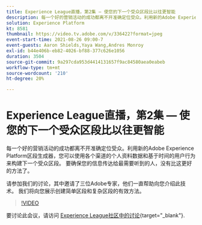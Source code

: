 ```yaml
---
title: Experience League直播，第2集 — 使您的下一个受众区段比以往更智能
description: 每一个好的营销活动的成功都离不开准确定位受众。利用新的Adobe Experience Platform区段生成器，您可以使用各个渠道的个人资料数据和基于时间的用户行为来构建下一个受众区段。 要确保您的信息传达给最需要听到的人，没有比这更好的方法了。 请参加我们的讨论，其中邀请了三位Adobe专家，他们一直帮助向您介绍此技术。 我们将向您展示创建简单区段和复杂区段的有效方法。
solution: Experience Platform
kt: 8581
thumbnail: https://video.tv.adobe.com/v/336422?format=jpeg
event-start-time: 2021-08-26 09:00-7
event-guests: Aaron Shields,Yaya Wang,Andres Monroy
exl-id: b44e406b-eb82-4026-bf88-377c626e1056
duration: 3504
source-git-commit: 9a297cda953d4414131657f9ac84580aea0eabeb
workflow-type: tm+mt
source-wordcount: '210'
ht-degree: 20%

---
```


# Experience League直播，第2集 — 使您的下一个受众区段比以往更智能

每一个好的营销活动的成功都离不开准确定位受众。利用新的Adobe Experience Platform区段生成器，您可以使用各个渠道的个人资料数据和基于时间的用户行为来构建下一个受众区段。 要确保您的信息传达给最需要听到的人，没有比这更好的方法了。

请参加我们的讨论，其中邀请了三位Adobe专家，他们一直帮助向您介绍此技术。 我们将向您展示创建简单区段和复杂区段的有效方法。

>[!VIDEO](https://video.tv.adobe.com/v/336422/?quality=12&learn=on)

要讨论此会议，请访问 [Experience League社区中的讨论](https://experienceleaguecommunities.adobe.com/t5/adobe-experience-platform/questions-and-discussion-for-experience-league-live-ep-2-make/m-p/420645#M68){target="_blank"}.
